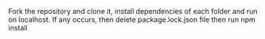 Fork the repository and clone it, install dependencies of each folder and run on localhost. 
If any occurs, then delete package.lock.json file then run npm install
